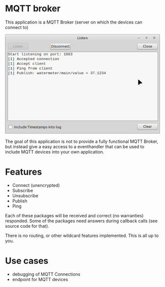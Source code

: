 # MQTT broker

This application is a MQTT Broker (server on which the devices can connect to)

![](preview.png)

The goal of this application is not to provide a fully functional MQTT Broker, but instead give a easy access to a eventhandler that can be used to include MQTT devices into your own application.

# Features
- Connect (unencrypted)
- Subscribe
- Unsubscribe
- Publish
- Ping

Each of these packages will be received and correct (no warranties) responded. Some of the packages need answers during callback calls (see source code for that).

There is no routing, or other wildcard features implemented. This is all up to you.

# Use cases
- debugging of MQTT Connections
- endpoint for MQTT devices 


